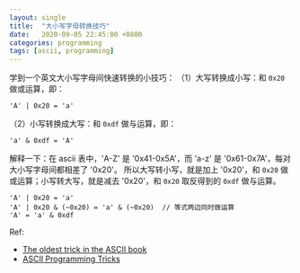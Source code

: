 ```yaml
---
layout: single
title:  "大小写字母转换技巧"
date:   2020-09-05 22:45:00 +0800
categories: programming
tags: [ascii, programming]
---
```


学到一个英文大小写字母间快速转换的小技巧：
（1）大写转换成小写：和 `0x20` 做或运算，即：
```
'A' | 0x20 = 'a'
```
（2）小写转换成大写：和 `0xdf` 做与运算，即：
```
'a' & 0xdf = 'A'
```


解释一下：在 ascii 表中，'A-Z' 是 '0x41-0x5A'，而 'a-z' 是 '0x61-0x7A'，每对大小写字母间都相差了 '0x20'。
所以大写转小写，就是加上 '0x20'，和 `0x20` 做或运算；小写转大写，就是减去 '0x20'，和 `0x20` 取反得到的 `0xdf` 做与运算。

```
'A' | 0x20 = 'a'
'A' | 0x20 & (~0x20) = 'a' & (~0x20)  // 等式两边同时做运算
'A' = 'a' & 0xdf
```

Ref:
* [The oldest trick in the ASCII book](https://blog.cloudflare.com/the-oldest-trick-in-the-ascii-book/)
* [ASCII Programming Tricks](https://c-for-dummies.com/blog/?p=1017)